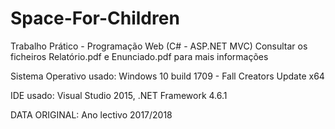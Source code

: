 # Space-For-Children
Trabalho Prático - Programação Web (C# - ASP.NET MVC)
Consultar os ficheiros Relatório.pdf e Enunciado.pdf para mais informações

Sistema Operativo usado: Windows 10 build 1709 - Fall Creators Update x64

IDE usado: Visual Studio 2015, .NET Framework 4.6.1

DATA ORIGINAL: Ano lectivo 2017/2018
